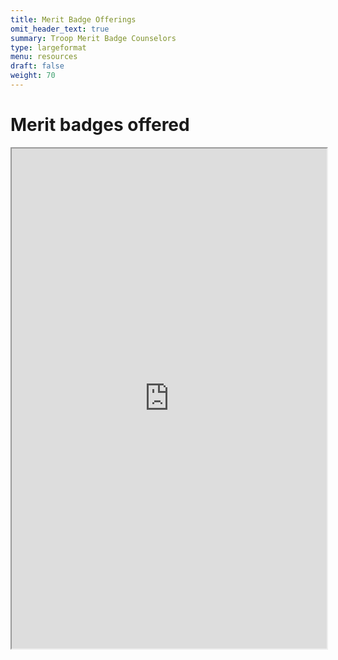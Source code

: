 ```yaml
---
title: Merit Badge Offerings
omit_header_text: true
summary: Troop Merit Badge Counselors
type: largeformat
menu: resources
draft: false
weight: 70
---
```



# Merit badges offered

<iframe width="100%" height="800px" src="https://docs.google.com/spreadsheets/d/e/2PACX-1vT9CySYQRXGmSfO0oHWs5E49nBr6miWFZoRtfKRglDvgkDKhmYpm_S94gSkwhttHa_oEWbqQ0EWyflb/pubhtml?gid=597905600&amp;single=true&amp;widget=true&amp;headers=false"></iframe>
